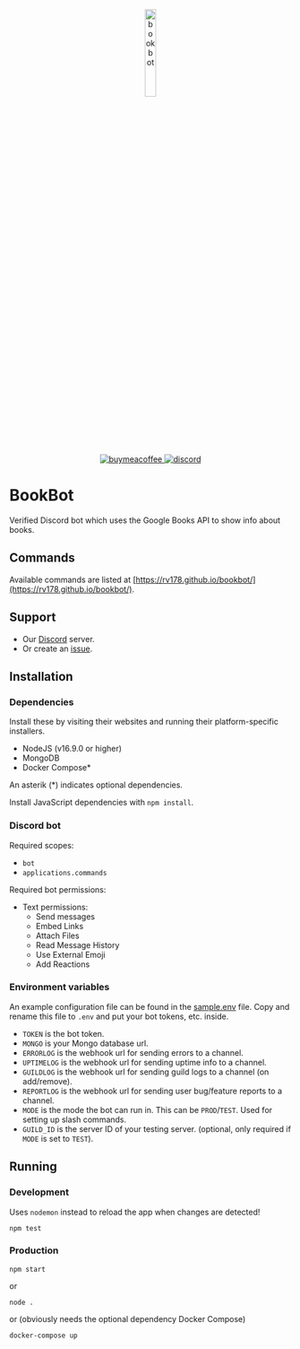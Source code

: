 <div align="center">
	<img src="https://media.discordapp.net/attachments/948141108402225184/948890934840528937/Untitled_design.png" alt=bookbot height=20% width=20% />
	<p align="center">
		<a href="https://buymeacoffee.com/bookbot">
			<img src="https://img.shields.io/badge/Buy_Me_A_Coffee-FFDD00?style=for-the-badge&logo=buy-me-a-coffee&logoColor=black" alt=buymeacoffee>
		</a>
		<a href="https://discord.gg/zxrrTEDkMg">
			<img src="https://img.shields.io/badge/Discord-5865F2?style=for-the-badge&logo=discord&logoColor=white" alt=discord>
		</a>
	</p>
</div>

# BookBot

Verified Discord bot which uses the Google Books API to show info about books.

## Commands

Available commands are listed at [https://rv178.github.io/bookbot/](https://rv178.github.io/bookbot/).

## Support

- Our [Discord](https://discord.gg/zxrrTEDkMg) server.
- Or create an [issue](https://github.com/rv178/bookbot/issues/new/choose).

## Installation

### Dependencies

Install these by visiting their websites and running their platform-specific installers.

- NodeJS (v16.9.0 or higher)
- MongoDB
- Docker Compose\*

An asterik (\*) indicates optional dependencies.

Install JavaScript dependencies with `npm install`.

### Discord bot

Required scopes:

- `bot`
- `applications.commands`

Required bot permissions:

- Text permissions:
  - Send messages
  - Embed Links
  - Attach Files
  - Read Message History
  - Use External Emoji
  - Add Reactions

### Environment variables

An example configuration file can be found in the [sample.env](./sample.env) file.
Copy and rename this file to `.env` and put your bot tokens, etc. inside.

- `TOKEN` is the bot token.
- `MONGO` is your Mongo database url.
- `ERRORLOG` is the webhook url for sending errors to a channel.
- `UPTIMELOG` is the webhook url for sending uptime info to a channel.
- `GUILDLOG` is the webhook url for sending guild logs to a channel (on add/remove).
- `REPORTLOG` is the webhook url for sending user bug/feature reports to a channel.
- `MODE` is the mode the bot can run in. This can be `PROD`/`TEST`. Used for setting up slash commands.
- `GUILD_ID` is the server ID of your testing server. (optional, only required if `MODE` is set to `TEST`).

## Running

### Development

Uses `nodemon` instead to reload the app when changes are detected!

```
npm test
```

### Production

```
npm start
```

or

```
node .
```

or (obviously needs the optional dependency Docker Compose)

```
docker-compose up
```
